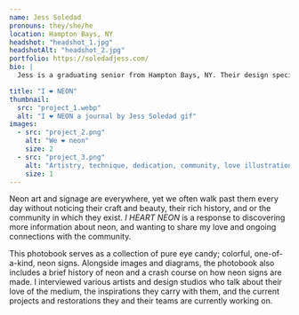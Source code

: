 ```yaml
---
name: Jess Soledad
pronouns: they/she/he
location: Hampton Bays, NY
headshot: "headshot_1.jpg"
headshotAlt: "headshot_2.jpg"
portfolio: https://soledadjess.com/
bio: |
  Jess is a graduating senior from Hampton Bays, NY. Their design specialties include illustrations, type design, and branding, all appearing in their thesis project. They take inspiration from whatever interests them at the moment, which is currently J-pop and video games. Whenever they aren't pulling all-nighters, Jess enjoys making jewelry, drawing their original characters, and discovering new music!

title: "I ❤︎ NEON"
thumbnail:
  src: "project_1.webp"
  alt: "I ❤︎ NEON a journal by Jess Soledad gif"
images:
  - src: "project_2.png"
    alt: "We ❤︎ neon"
    size: 2
  - src: "project_3.png"
    alt: "Artistry, technique, dedication, community, love illustration"
    size: 1
---
```


Neon art and signage are everywhere, yet we often walk past them every day without noticing their craft and beauty, their rich history, and or the community in which they exist. _I HEART NEON_ is a response to discovering more information about neon, and wanting to share my love and ongoing connections with the community.

This photobook serves as a collection of pure eye candy; colorful, one-of-a-kind, neon signs. Alongside images and diagrams, the photobook also includes a brief history of neon and a crash course on how neon signs are made. I interviewed various artists and design studios who talk about their love of the medium, the inspirations they carry with them, and the current projects and restorations they and their teams are currently working on.
